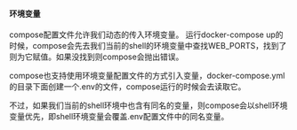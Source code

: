 #### 环境变量
compose配置文件允许我们动态的传入环境变量。
运行docker-compose up的时候，compose会先去我们当前的shell的环境变量中查找WEB_PORTS，找到了则为它赋值。如果没找到则compose会抛出错误。

compose也支持使用环境变量配置文件的方式引入变量，docker-compose.yml的目录下面创建一个.env的文件，compose运行的时候会去读取它。

不过，如果我们当前的shell环境中也含有同名的变量，则compose会以shell环境变量优先，即shell环境变量会覆盖.env配置文件中的同名变量。

